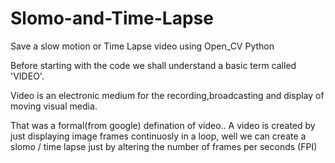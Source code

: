 # Slomo-and-Time-Lapse
Save a slow motion or Time Lapse video using Open_CV Python

Before starting with the code we shall understand a basic term called 'VIDEO'.

Video is an electronic medium for the recording,broadcasting and display of moving visual media.

That was a formal(from google) defination of video.. A video is created by just displaying image frames continuosly in a loop, well we can create a slomo / time lapse just by altering the number of frames per seconds (FPI)

